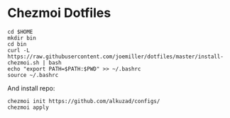 # Chezmoi Dotfiles

```
cd $HOME
mkdir bin
cd bin
curl -L https://raw.githubusercontent.com/joemiller/dotfiles/master/install-chezmoi.sh | bash
echo "export PATH=$PATH:$PWD" >> ~/.bashrc
source ~/.bashrc
```

And install repo:

```
chezmoi init https://github.com/alkuzad/configs/
chezmoi apply
```
